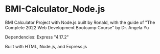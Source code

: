# BMI-Calculator_Node.js
BMI Calculator Project with Node.js built by Ronald, with the guide of "The Complete 2022 Web Development Bootcamp Course" by Dr. Angela Yu

Dependencies: Express "4.17.2"

Built with HTML, Node.js, and Express.js
